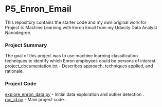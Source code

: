 # P5_Enron_Email

This repository contains the starter code and my own original work for Project 5: Machine Learning with Enron Email from my Udacity Data Analyst Nanodegree.  

### Project Summary
The goal of this project was to use machine learning classification techniques to identify which Enron employees could be persons of interest.  
[project_documentation.txt](https://github.com/tmlohman/P5_Enron_Email/blob/master/project_documentation.txt) - Describes approach, techniques applied, and rationale.  

### Project Code
[explore_enron_data.py](https://github.com/tmlohman/P5_Enron_Email/blob/master/explore_enron_data.py) - Initial data exploration and outlier detection .   
[poi_id.py](https://github.com/tmlohman/P5_Enron_Email/blob/master/poi_id.py) - Main project code . 
